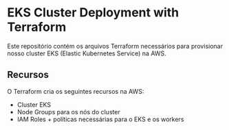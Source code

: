 # EKS Cluster Deployment with Terraform

Este repositório contém os arquivos Terraform necessários para provisionar nosso cluster EKS (Elastic Kubernetes Service) na AWS.

## Recursos

O Terraform cria os seguintes recursos na AWS:
- Cluster EKS
- Node Groups para os nós do cluster
- IAM Roles + políticas necessárias para o EKS e os workers